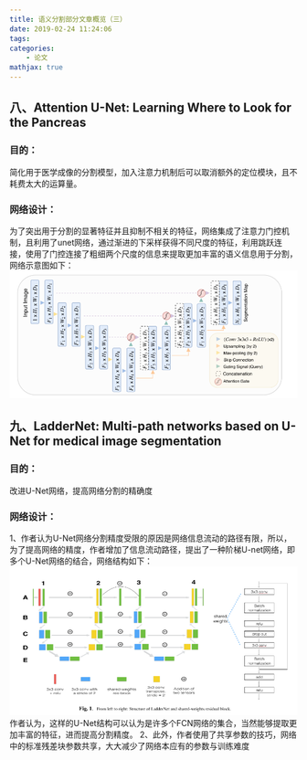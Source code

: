```yaml
---
title: 语义分割部分文章概览（三）
date: 2019-02-24 11:24:06
tags:
categories:
    - 论文
mathjax: true
---
```


## 八、Attention U-Net: Learning Where to Look for the Pancreas

### 目的：
简化用于医学成像的分割模型，加入注意力机制后可以取消额外的定位模块，且不耗费太大的运算量。


### 网络设计：
为了突出用于分割的显著特征并且抑制不相关的特征，网络集成了注意力门控机制，且利用了unet网络，通过渐进的下采样获得不同尺度的特征，利用跳跃连接，使用了门控连接了粗细两个尺度的信息来提取更加丰富的语义信息用于分割，网络示意图如下：
![AGNet](/img/au.png)

## 九、LadderNet: Multi-path networks based on U-Net for medical image segmentation

### 目的：
改进U-Net网络，提高网络分割的精确度

### 网络设计：
1、作者认为U-Net网络分割精度受限的原因是网络信息流动的路径有限，所以，为了提高网络的精度，作者增加了信息流动路径，提出了一种阶梯U-net网络，即多个U-Net网络的结合，网络结构如下：
![LN](/img/LN.png)
作者认为，这样的U-Net结构可以认为是许多个FCN网络的集合，当然能够提取更加丰富的特征，进而提高分割精度。
2、此外，作者使用了共享参数的技巧，网络中的标准残差块参数共享，大大减少了网络本应有的参数与训练难度
